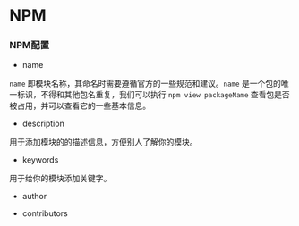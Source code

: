 # NPM

### NPM配置

- name

`name` 即模块名称，其命名时需要遵循官方的一些规范和建议。`name` 是一个包的唯一标识，不得和其他包名重复，我们可以执行 `npm view packageName` 查看包是否被占用，并可以查看它的一些基本信息。

- description

用于添加模块的的描述信息，方便别人了解你的模块。

- keywords

用于给你的模块添加关键字。

- author

- contributors